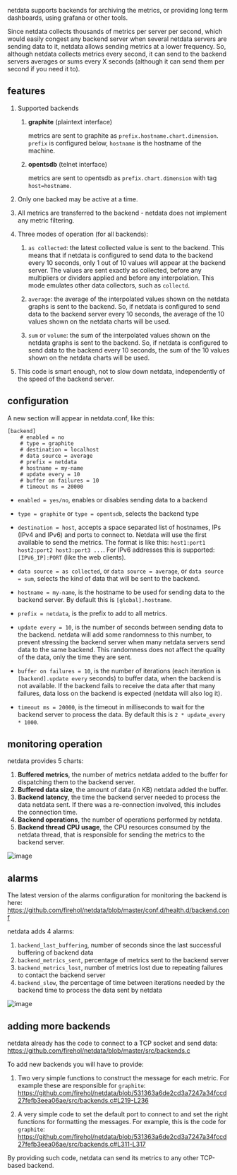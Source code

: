 netdata supports backends for archiving the metrics, or providing long term dashboards, using grafana or other tools.

Since netdata collects thousands of metrics per server per second, which would easily congest any backend server when several netdata servers are sending data to it, netdata allows sending metrics at a lower frequency. So, although netdata collects metrics every second, it can send to the backend servers averages or sums every X seconds (although it can send them per second if you need it to).

## features

1. Supported backends

   1. **graphite** (plaintext interface)

      metrics are sent to graphite as `prefix.hostname.chart.dimension`. `prefix` is configured below, `hostname` is the hostname of the machine.

   2. **opentsdb** (telnet interface)

      metrics are sent to opentsdb as `prefix.chart.dimension` with tag `host=hostname`.

2. Only one backed may be active at a time.

3. All metrics are transferred to the backend - netdata does not implement any metric filtering.

4. Three modes of operation (for all backends):

   1. `as collected`: the latest collected value is sent to the backend. This means that if netdata is configured to send data to the backend every 10 seconds, only 1 out of 10 values will appear at the backend server. The values are sent exactly as collected, before any multipliers or dividers applied and before any interpolation. This mode emulates other data collectors, such as `collectd`.

   2. `average`: the average of the interpolated values shown on the netdata graphs is sent to the backend. So, if netdata is configured to send data to the backend server every 10 seconds, the average of the 10 values shown on the netdata charts will be used.

   3. `sum` or `volume`: the sum of the interpolated values shown on the netdata graphs is sent to the backend. So, if netdata is configured to send data to the backend every 10 seconds, the sum of the 10 values shown on the netdata charts will be used.

5. This code is smart enough, not to slow down netdata, independently of the speed of the backend server.

## configuration

A new section will appear in netdata.conf, like this:

```
[backend]
	# enabled = no
	# type = graphite
	# destination = localhost
	# data source = average
	# prefix = netdata
	# hostname = my-name
	# update every = 10
	# buffer on failures = 10
	# timeout ms = 20000
```

- `enabled = yes/no`, enables or disables sending data to a backend

- `type = graphite` or `type = opentsdb`, selects the backend type

- `destination = host`, accepts a space separated list of hostnames, IPs (IPv4 and IPv6) and ports to connect to. Netdata will use the first available to send the metrics. The format is like this: `host1:port1 host2:port2 host3:port3 ...`. For IPv6 addresses this is supported: `[IPV6_IP]:PORT` (like the web clients).

- `data source = as collected`, or `data source = average`, or `data source = sum`, selects the kind of data that will be sent to the backend.

- `hostname = my-name`, is the hostname to be used for sending data to the backend server. By default this is `[global].hostname`.

- `prefix = netdata`, is the prefix to add to all metrics.

- `update every = 10`, is the number of seconds between sending data to the backend. netdata will add some randomness to this number, to prevent stressing the backend server when many netdata servers send data to the same backend. This randomness does not affect the quality of the data, only the time they are sent.

- `buffer on failures = 10`, is the number of iterations (each iteration is `[backend].update every` seconds) to buffer data, when the backend is not available. If the backend fails to receive the data after that many failures, data loss on the backend is expected (netdata will also log it).

- `timeout ms = 20000`, is the timeout in milliseconds to wait for the backend server to process the data. By default this is `2 * update_every * 1000`.

## monitoring operation

netdata provides 5 charts:

1. **Buffered metrics**, the number of metrics netdata added to the buffer for dispatching them to the backend server.
2. **Buffered data size**, the amount of data (in KB) netdata added the buffer.
3. **Backend latency**, the time the backend server needed to process the data netdata sent. If there was a re-connection involved, this includes the connection time.
4. **Backend operations**, the number of operations performed by netdata.
5. **Backend thread CPU usage**, the CPU resources consumed by the netdata thread, that is responsible for sending the metrics to the backend server.

![image](https://cloud.githubusercontent.com/assets/2662304/20463536/eb196084-af3d-11e6-8ee5-ddbd3b4d8449.png)

## alarms

The latest version of the alarms configuration for monitoring the backend is here: https://github.com/firehol/netdata/blob/master/conf.d/health.d/backend.conf

netdata adds 4 alarms:

1. `backend_last_buffering`, number of seconds since the last successful buffering of backend data
2. `backend_metrics_sent`, percentage of metrics sent to the backend server
3. `backend_metrics_lost`, number of metrics lost due to repeating failures to contact the backend server
4. `backend_slow`, the percentage of time between iterations needed by the backend time to process the data sent by netdata

![image](https://cloud.githubusercontent.com/assets/2662304/20463779/a46ed1c2-af43-11e6-91a5-07ca4533cac3.png)

## adding more backends

netdata already has the code to connect to a TCP socket and send data: https://github.com/firehol/netdata/blob/master/src/backends.c

To add new backends you will have to provide:

1. Two very simple functions to construct the message for each metric. For example these are responsible for `graphite`: https://github.com/firehol/netdata/blob/531363a6de2cd3a7247a34fccd27fefb3eea06ae/src/backends.c#L219-L236

2. A very simple code to set the default port to connect to and set the right functions for formatting the messages. For example, this is the code for `graphite`: https://github.com/firehol/netdata/blob/531363a6de2cd3a7247a34fccd27fefb3eea06ae/src/backends.c#L311-L317

By providing such code, netdata can send its metrics to any other TCP-based backend.

